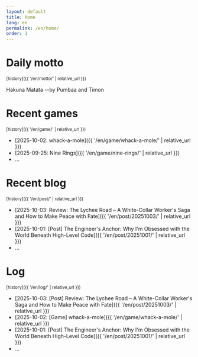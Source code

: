 ```yaml
---
layout: default
title: Home
lang: en
permalink: /en/home/
order: 1
---
```

# Daily motto

<sub>[history]({{ '/en/motto/' | relative_url }})</sub>

Hakuna Matata  --by Pumbaa and Timon

# Recent games

<sub>[history]({{ '/en/game/' | relative_url }})</sub>

* [2025-10-02: whack-a-mole]({{ '/en/game/whack-a-mole/' | relative_url }})
* [2025-09-25: Nine Rings]({{ '/en/game/nine-rings/' | relative_url }})
* ...

# Recent blog

<sub>[history]({{ '/en/post/' | relative_url }})</sub>

* [2025-10-03: Review: The Lychee Road – A White-Collar Worker's Saga and How to Make Peace with Fate]({{ '/en/post/20251003/' | relative_url }})
* [2025-10-01: [Post] The Engineer's Anchor: Why I'm Obsessed with the World Beneath High-Level Code]({{ '/en/post/20251001/' | relative_url }})
* ...

# Log

<sub>[history]({{ '/en/log/' | relative_url }})</sub>

* [2025-10-03: [Post] Review: The Lychee Road – A White-Collar Worker's Saga and How to Make Peace with Fate]({{ '/en/post/20251003/' | relative_url }})
* [2025-10-02: [Game] whack-a-mole]({{ '/en/game/whack-a-mole/' | relative_url }})
* [2025-10-01: [Post] The Engineer's Anchor: Why I'm Obsessed with the World Beneath High-Level Code]({{ '/en/post/20251001/' | relative_url }})
* ...
